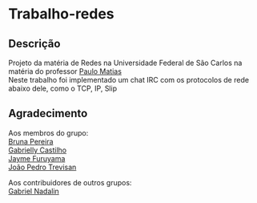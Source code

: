 # Trabalho-redes
## Descrição
Projeto da matéria de Redes na Universidade Federal de São Carlos na matéria do professor [Paulo Matias](https://github.com/thotypous)\
Neste trabalho foi implementado um chat IRC com os protocolos de rede abaixo dele, como o TCP, IP, Slip


## Agradecimento
Aos membros do grupo:\
[Bruna Pereira](https://github.com/BruPereira)\
[Gabrielly Castilho](https://github.com/gabscastilho)\
[Jayme Furuyama](https://github.com/jaymesakae)\
[João Pedro Trevisan](https://github.com/JPChowder)

Aos contribuidores de outros grupos:\
[Gabriel Nadalin](https://github.com/gabriel-nadalin)
